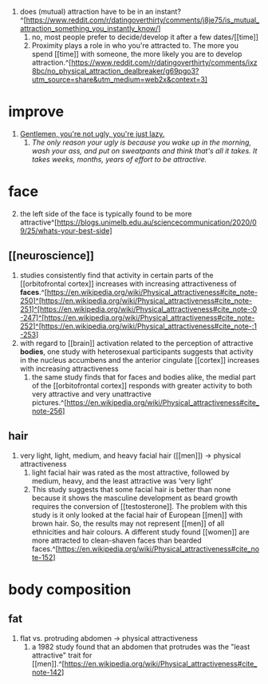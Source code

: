 1. does (mutual) attraction have to be in an instant?^[https://www.reddit.com/r/datingoverthirty/comments/j8je75/is_mutual_attraction_something_you_instantly_know/]
	1. no, most people prefer to decide/develop it after a few dates/[[time]]
	2. Proximity plays a role in who you're attracted to. The more you spend [[time]] with someone, the more likely you are to develop attraction.^[https://www.reddit.com/r/datingoverthirty/comments/ixz8bc/no_physical_attraction_dealbreaker/g69pgo3?utm_source=share&utm_medium=web2x&context=3]

# improve
1. [Gentlemen, you're not ugly, you're just lazy.](https://www.reddit.com/r/dating/comments/p9bpam/gentlemen_youre_not_ugly_youre_just_lazy/)
	1. *The only reason your ugly is because you wake up in the morning, wash your ass, and put on sweatpants and think that's all it takes. It takes weeks, months, years of effort to be attractive.*

# face
2. the left side of the face is typically found to be more attractive^[https://blogs.unimelb.edu.au/sciencecommunication/2020/09/25/whats-your-best-side]

## [[neuroscience]]
1. studies consistently find that activity in certain parts of the [[orbitofrontal cortex]] increases with increasing attractiveness of **faces**.^[https://en.wikipedia.org/wiki/Physical_attractiveness#cite_note-250]^[https://en.wikipedia.org/wiki/Physical_attractiveness#cite_note-251]^[https://en.wikipedia.org/wiki/Physical_attractiveness#cite_note-:0-247]^[https://en.wikipedia.org/wiki/Physical_attractiveness#cite_note-252]^[https://en.wikipedia.org/wiki/Physical_attractiveness#cite_note-:1-253]
2. with regard to [[brain]] activation related to the perception of attractive **bodies**, one study with heterosexual participants suggests that activity in the nucleus accumbens and the anterior cingulate [[cortex]] increases with increasing attractiveness
	1. the same study finds that for faces and bodies alike, the medial part of the [[orbitofrontal cortex]] responds with greater activity to both very attractive and very unattractive pictures.^[https://en.wikipedia.org/wiki/Physical_attractiveness#cite_note-256]

## hair
1. very light, light, medium, and heavy facial hair ([[men]]) → physical attractiveness
	1. light facial hair was rated as the most attractive, followed by medium, heavy, and the least attractive was ‘very light’
	2. This study suggests that some facial hair is better than none because it shows the masculine development as beard growth requires the conversion of [[testosterone]]. The problem with this study is it only looked at the facial hair of European [[men]] with brown hair. So, the results may not represent [[men]] of all ethnicities and hair colours. A different study found [[women]] are more attracted to clean-shaven faces than bearded faces.^[https://en.wikipedia.org/wiki/Physical_attractiveness#cite_note-152]

# body composition
## fat
1. flat vs. protruding abdomen → physical attractiveness
	1. a 1982 study found that an abdomen that protrudes was the "least attractive" trait for [[men]].^[https://en.wikipedia.org/wiki/Physical_attractiveness#cite_note-142]
